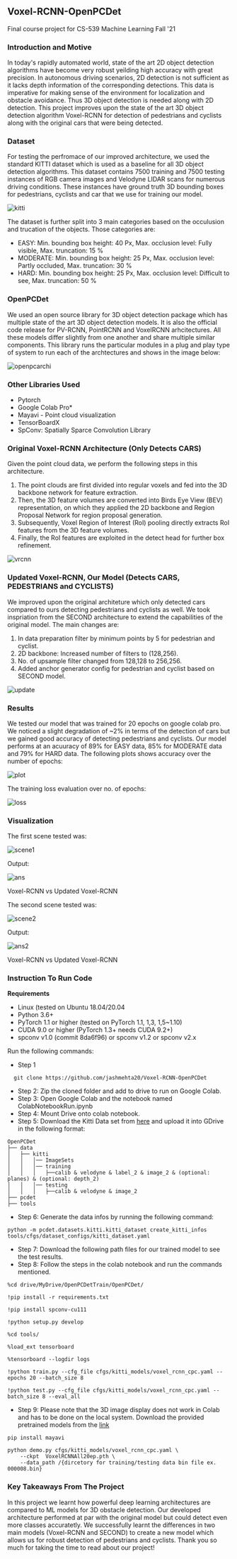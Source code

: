 ## Voxel-RCNN-OpenPCDet
Final course project for CS-539 Machine Learning Fall '21

### Introduction and Motive 

In today's rapidly automated world, state of the art 2D object detection algorithms have become very robust yeilding high accuracy with great precision. In autonomous driving scenarios, 2D detection is not sufficient as it lacks depth information of the corresponding detections. This data is imperative for making sense of the environment for localization and obstacle avoidance. Thus 3D object detection is needed along with 2D detection. This project improves upon the state of the art 3D object detection algorithm Voxel-RCNN for detection of pedestrians and cyclists along with the original cars that were being detected.

### Dataset 
For testing the perfromace of our improved architecture, we used the standard KITTI dataset which is used as a baseline for all 3D object detection algorithms. This dataset contains 7500 training and 7500 testing instances of RGB camera images and Velodyne LIDAR scans for numerous driving conditions. These instances have ground truth 3D bounding boxes for pedestrians, cyclists and car that we use for training our model.

![kitti](/Assets/kitti.jpg)

The dataset is further split into 3 main categories based on the occulusion and trucation of the objects. Those categories are:
- EASY: Min. bounding box height: 40 Px, Max. occlusion level: Fully visible, Max. truncation: 15 %
- MODERATE: Min. bounding box height: 25 Px, Max. occlusion level: Partly occluded, Max. truncation: 30 %
- HARD: Min. bounding box height: 25 Px, Max. occlusion level: Difficult to see, Max. truncation: 50 %

### OpenPCDet
We used an open source library for 3D object detection package which has multiple state of the art 3D object detection models. It is also the official code release for PV-RCNN, PointRCNN and VoxelRCNN arhcitectures. All these models differ slightly from one another and share multiple similar components. This library runs the particular modules in a plug and play type of system to run each of the archtectures and shows in the image below:

![openpcarchi](/Assets/image6.jpg)

### Other Libraries Used
- Pytorch
- Google Colab Pro*
- Mayavi - Point cloud visualization
- TensorBoardX
- SpConv: Spatially Sparce Convolution Library 

### Original Voxel-RCNN Architecture (Only Detects CARS)
Given the point cloud data, we perform the following steps in this architecture. 
1. The point clouds are first divided into regular voxels and fed into the 3D backbone network for feature extraction. 
2. Then, the 3D feature volumes are converted into Birds Eye View (BEV) representation, on which they applied the 2D backbone and Region Proposal Network for region proposal generation. 
3. Subsequently,  Voxel Region of Interest (RoI) pooling directly extracts RoI features from the 3D feature volumes. 
4. Finally, the RoI features are exploited in the detect head for further box refinement.

![vrcnn](/Assets/image4.jpg)

### Updated Voxel-RCNN, Our Model (Detects CARS, PEDESTRIANS and CYCLISTS) 
We improved upon the original architeture which only detected cars compared to ours detecting pedestrians and cyclists as well. We took inspriation from the SECOND architecture to extend the capabilities of the original model. The main changes are: 
1. In data preparation filter by minimum points by 5 for pedestrian and cyclist.
2. 2D backbone: Increased number of filters to (128,256).
3. No. of upsample filter changed from 128,128 to 256,256.
4. Added anchor generator config for pedestrian and cyclist based on SECOND model.

![update](/Assets/image13.jpg)

### Results
We tested our model that was trained for 20 epochs on google colab pro. We noticed a slight degradation of ~2% in terms of the detection of cars but we gained good accuracy of detecting pedestrians and cyclists. Our model performs at an acuuracy of 89% for EASY data, 85% for MODERATE data and 79% for HARD data. The following plots shows accuracy over the number of epochs: 

![plot](/Assets/image12.jpg)

The training loss evaluation over no. of epochs: 

![loss](/Assets/image2.jpg)

### Visualization
The first scene tested was: 

![scene1](/Assets/image10.jpg)

Output:

![ans](/Assets/image1.jpg)

Voxel-RCNN vs Updated Voxel-RCNN

The second scene tested was: 

![scene2](/Assets/image5.jpg)

Output:

![ans2](/Assets/image9.jpg)

Voxel-RCNN vs Updated Voxel-RCNN

### Instruction To Run Code

**Requirements** 
- Linux (tested on Ubuntu 18.04/20.04
- Python 3.6+
- PyTorch 1.1 or higher (tested on PyTorch 1.1, 1,3, 1,5~1.10)
- CUDA 9.0 or higher (PyTorch 1.3+ needs CUDA 9.2+)
- spconv v1.0 (commit 8da6f96) or spconv v1.2 or spconv v2.x

Run the following commands:
- Step 1
```
  git clone https://github.com/jashmehta20/Voxel-RCNN-OpenPCDet
```
- Step 2: Zip the cloned folder and add to drive to run on Google Colab.
- Step 3: Open Google Colab and the notebook named ColabNotebookRun.ipynb
- Step 4: Mount Drive onto colab notebook.
- Step 5: Download the Kitti Data set from [here](http://www.cvlibs.net/datasets/kitti/eval_object.php?obj_benchmark=3d) and upload it into GDrive in the following format:
```
OpenPCDet
├── data
│   ├── kitti
│   │   │── ImageSets
│   │   │── training
│   │   │   ├──calib & velodyne & label_2 & image_2 & (optional: planes) & (optional: depth_2)
│   │   │── testing
│   │   │   ├──calib & velodyne & image_2
├── pcdet
├── tools
```

- Step 6: Generate the data infos by running the following command:
```
python -m pcdet.datasets.kitti.kitti_dataset create_kitti_infos tools/cfgs/dataset_configs/kitti_dataset.yaml
```
- Step 7: Download the following path files for our trained model to see the test results.
- Step 8: Follow the steps in the colab notebook and run the commands mentioned.
```
%cd drive/MyDrive/OpenPCDetTrain/OpenPCDet/
```
```
!pip install -r requirements.txt
```
```
!pip install spconv-cu111
```
```
!python setup.py develop
```
```
%cd tools/
```
```
%load_ext tensorboard
```
```
%tensorboard --logdir logs
```
```
!python train.py --cfg_file cfgs/kitti_models/voxel_rcnn_cpc.yaml --epochs 20 --batch_size 8
```
```
!python test.py --cfg_file cfgs/kitti_models/voxel_rcnn_cpc.yaml --batch_size 8 --eval_all
```

- Step 9: Please note that the 3D image display does not work in Colab and has to be done on the local system.
 Download the provided pretrained models from the [link](https://drive.google.com/drive/folders/14sUfunEwXeD0WIjfeKvoSEJYs87q1xWu?usp=sharing)

```
pip install mayavi
```
```
python demo.py cfgs/kitti_models/voxel_rcnn_cpc.yaml \
    --ckpt  VoxelRCNNAll20ep.pth \
    --data_path /{dircetory for training/testing data bin file ex. 000008.bin}
```

### Key Takeaways From The Project
In this project we learnt how powerful deep learning architectures are compared to ML models for 3D obstacle detection. Our developed architecture performed at par with the original model but could detect even more classes accuratetly. We successfully learnt the differences in two main models (Voxel-RCNN and SECOND) to create a new model which allows us for robust detection of pedestrians and cyclists. Thank you so much for taking the time to read about our project!

